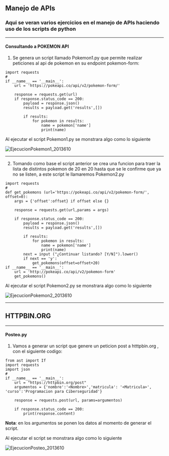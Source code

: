 ## Manejo de APIs
### Aqui se veran varios ejercicios en el manejo de APIs haciendo uso de los scripts de python 
___
#### Consultando a POKEMON API
1. Se genera un script llamado Pokemon1.py que permite realizar peticiones al api de pokemon en su endpoint pokemon-form:
~~~
import requests
#
if __name__ == '__main__':
    url = 'https://pokeapi.co/api/v2/pokemon-form/'

    response = requests.get(url)
    if response.status_code == 200:
        payload = response.json()
        results = payload.get('results',[])

        if results:
            for pokemon in results:
                name = pokemon['name']
                print(name)
~~~
Al ejecutar el script Pokemon1.py se monstrara algo como lo siguiente 

![EjecucionPokemon1_2013610](https://user-images.githubusercontent.com/111693854/204409535-48339d6c-20f1-4676-b274-389f70360f56.png)

___
2. Tomando como base el script anterior se crea una funcion para traer la lista de distintos pokemon de 20 en 20 hasta que se le confirme que ya no se listen, a este script le llamaremos Pokemon2.py 

~~~
import requests 
#
def get_pokemons (url='https://pokeapi.co/api/v2/pokemon-form/', offset=0):
    args = {'offset':offset} if offset else {}

    response = requests.get(url,params = args)

    if response.status_code == 200:
        payload = response.json()
        results = payload.get('results',[])

        if results:
            for pokemon in results:
                name = pokemon['name']
                print(name)
        next = input ("¿Continuar listando? [Y/N]").lower()
        if next == 'y':
            get_pokemons(offset=offset+20)
if __name__ == '__main__':
    url = 'http://pokeapi.co/api/v2/pokemon-form'
    get_pokemons()
~~~
Al ejecutar el script Pokemon2.py se monstrara algo como lo siguiente 

![EjecucionPokemon2_2013610](https://user-images.githubusercontent.com/111693854/204410252-958473da-0ce5-41ae-9c70-4c502f748c8e.png)

___

## HTTPBIN.ORG
___
#### Posteo.py
1. Vamos a generar un script que genere un peticion post a htttpbin.org , con el siguiente codigo: 

~~~
from ast import If
import requests
import json
#
if __name__ == '__main__':
    url = "https://httpbin.org/post"
    argumentos = {'nombre':'<Nombre>','matricula': '<Matricula>', 'curso':'Programacion para Ciberseguridad'}

    response = requests.post(url, params=argumentos)

    if response.status_code == 200:
        print(response.content)
~~~
**Nota**: en los argumentos se ponen los datos al momento de generar el script.

Al ejecutar el script se monstrara algo como lo siguiente

![EjecucionPosteo_2013610](https://user-images.githubusercontent.com/111693854/204411114-e6f678bc-0366-4d78-8ab5-4668e75606a8.png)
